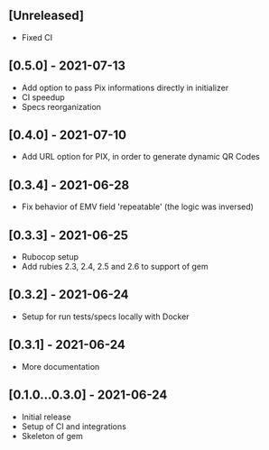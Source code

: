 ## [Unreleased]

- Fixed CI

## [0.5.0] - 2021-07-13

- Add option to pass Pix informations directly in initializer
- CI speedup
- Specs reorganization

## [0.4.0] - 2021-07-10

- Add URL option for PIX, in order to generate dynamic QR Codes

## [0.3.4] - 2021-06-28

- Fix behavior of EMV field 'repeatable' (the logic was inversed)

## [0.3.3] - 2021-06-25

- Rubocop setup
- Add rubies 2.3, 2.4, 2.5 and 2.6 to support of gem

## [0.3.2] - 2021-06-24

- Setup for run tests/specs locally with Docker

## [0.3.1] - 2021-06-24

- More documentation

## [0.1.0...0.3.0] - 2021-06-24

- Initial release
- Setup of CI and integrations
- Skeleton of gem
